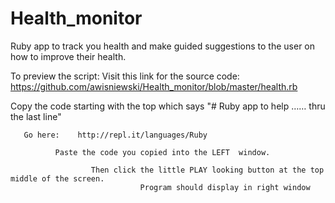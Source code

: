 # Health_monitor
Ruby app to track you health and make guided suggestions to the user on how to improve their health.


To preview the script:
Visit this link for the source code:
 https://github.com/awisniewski/Health_monitor/blob/master/health.rb
      
 Copy the code starting with the top which says "# Ruby app to help ……  thru  the last line" 
   
       Go here:    http://repl.it/languages/Ruby
   
              Paste the code you copied into the LEFT  window.
      
                      Then click the little PLAY looking button at the top middle of the screen.
                                 Program should display in right window 


